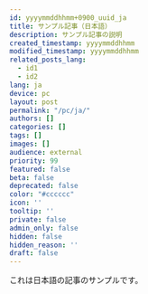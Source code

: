 ```yaml
---
id: yyyymmddhhmm+0900_uuid_ja
title: サンプル記事（日本語）
description: サンプル記事の説明
created_timestamp: yyyymmddhhmm
modified_timestamp: yyyymmddhhmm
related_posts_lang:
  - id1
  - id2
lang: ja
device: pc
layout: post
permalink: "/pc/ja/"
authors: []
categories: []
tags: []
images: []
audience: external
priority: 99
featured: false
beta: false
deprecated: false
color: "#cccccc"
icon: ''
tooltip: ''
private: false
admin_only: false
hidden: false
hidden_reason: ''
draft: false
---
```


これは日本語の記事のサンプルです。

